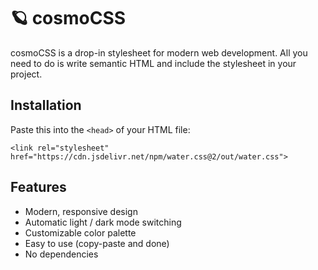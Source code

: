 # 🪐 cosmoCSS

cosmoCSS is a drop-in stylesheet for modern web development. All you need to do is write semantic HTML and include the stylesheet in your project.

## Installation

Paste this into the `<head>` of your HTML file:

`<link rel="stylesheet" href="https://cdn.jsdelivr.net/npm/water.css@2/out/water.css">
`

## Features

- Modern, responsive design
- Automatic light / dark mode switching
- Customizable color palette
- Easy to use (copy-paste and done)
- No dependencies
